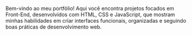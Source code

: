 Bem-vindo ao meu portfólio!   Aqui você encontra projetos focados em Front-End, desenvolvidos com HTML, CSS e JavaScript, que mostram minhas habilidades em criar interfaces funcionais, organizadas e seguindo boas práticas de desenvolvimento web.
